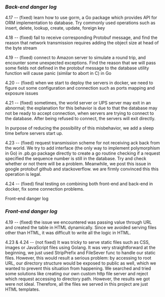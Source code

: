 ### _Back-end danger log_

4.17 -- (fixed) learn how to use gorm, a Go package which provides API for ORM implementation to database. Try commonly used operations such as insert, delete, lookup, create, update, foreign key

4.18 -- (fixed) fail to receive corresponding Protobuf message, and find the reason that network transmission requires adding the object size at head of the byte stream

4.19 -- (fixed) connect to Amazon server to simulate a round trip, and encounter some unexpected exceptions. Find the reason that we will pass some fields not defined in the protobuf message to the database utility function will cause panic (similar to abort in C) in Go

4.20 -- (fixed) when we start to deploy the servers in docker, we need to figure out some configuration and connection such as ports mapping and exposure issues

4.21 -- (fixed) sometimes, the world server or UPS server may exit in an abnormal; the explanation for this behavior is due to that the database may not be ready to accept connection, when servers are trying to connect to the database. After being refused to connect, the servers will exit directly.

In purpose of reducing the possibility of this misbehavior, we add a sleep time before servers start up.  

4.23 -- (fixed) request transmission scheme for not receiving ack back from the world. We try to add interface (the only way to implement polymorphism in Go) in .pb.go package directly to create a go routine checking if a request specified the sequence number is still in the database. Try and check whether or not there will be a problem. Meanwhile, we post this issue in google protobuf github and stackoverflow. we are firmly convinced this this operation is legal.

4.24 -- (fixed) final testing on combining both front-end and back-end in docker, fix some connection problems.

Front-end danger log

### _Front-end danger log_

4.19 -- (fixed) the issue we encountered was passing value through URL and created the table in HTML dynamically. Since we avoided serving files other than HTML, it was difficult to write all the logic in HTML.

4.23 & 4.24 -- (not fixed) It was tricky to serve static files such as CSS, images or JavaScript files using Golang. It was very straightforward at the beginning, we just used StripPrefix and FileSever func to handle our static files. However, this would result a serious problem: by accessing to root URL, our directory structure would be exposed to public as well, which we wanted to prevent this situation from happening. We searched and tried some solutions like creating our own custom http file server and reject which request accessing to directory path. However, the results we got were not ideal. Therefore, all the files we served in this project are just HTML templates.

